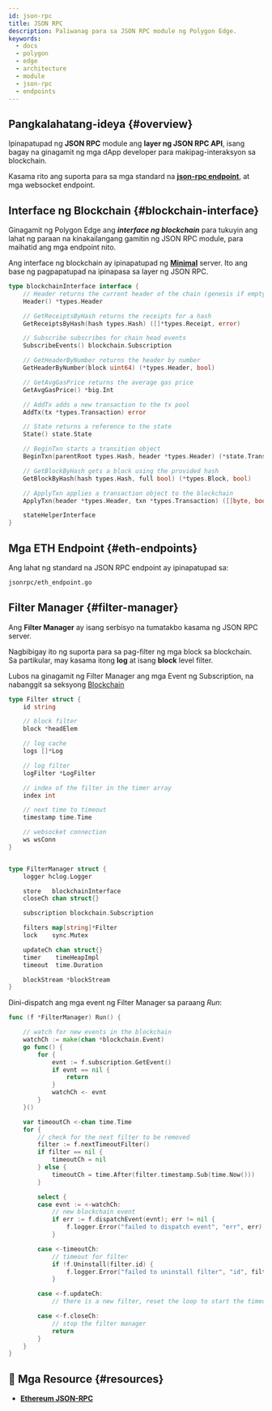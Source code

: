 ```yaml
---
id: json-rpc
title: JSON RPC
description: Paliwanag para sa JSON RPC module ng Polygon Edge.
keywords:
  - docs
  - polygon
  - edge
  - architecture
  - module
  - json-rpc
  - endpoints
---
```


## Pangkalahatang-ideya {#overview}

Ipinapatupad ng **JSON RPC** module ang **layer ng JSON RPC API**, isang bagay na ginagamit ng mga dApp developer para makipag-interaksyon sa
blockchain.

Kasama rito ang suporta para sa mga standard na **[json-rpc endpoint](https://eth.wiki/json-rpc/API)**, at mga websocket
endpoint.

## Interface ng Blockchain {#blockchain-interface}

Ginagamit ng Polygon Edge ang ***interface ng blockchain*** para tukuyin ang lahat ng paraan na kinakailangang gamitin ng JSON RPC module, para
maihatid ang mga endpoint nito.

Ang interface ng blockchain ay ipinapatupad ng **[Minimal](/docs/edge/architecture/modules/minimal)** server. Ito ang base ng pagpapatupad
na ipinapasa sa layer ng JSON RPC.

````go title="jsonrpc/blockchain.go"
type blockchainInterface interface {
	// Header returns the current header of the chain (genesis if empty)
	Header() *types.Header

	// GetReceiptsByHash returns the receipts for a hash
	GetReceiptsByHash(hash types.Hash) ([]*types.Receipt, error)

	// Subscribe subscribes for chain head events
	SubscribeEvents() blockchain.Subscription

	// GetHeaderByNumber returns the header by number
	GetHeaderByNumber(block uint64) (*types.Header, bool)

	// GetAvgGasPrice returns the average gas price
	GetAvgGasPrice() *big.Int

	// AddTx adds a new transaction to the tx pool
	AddTx(tx *types.Transaction) error

	// State returns a reference to the state
	State() state.State

	// BeginTxn starts a transition object
	BeginTxn(parentRoot types.Hash, header *types.Header) (*state.Transition, error)

	// GetBlockByHash gets a block using the provided hash
	GetBlockByHash(hash types.Hash, full bool) (*types.Block, bool)

	// ApplyTxn applies a transaction object to the blockchain
	ApplyTxn(header *types.Header, txn *types.Transaction) ([]byte, bool, error)

	stateHelperInterface
}
````

## Mga ETH Endpoint {#eth-endpoints}

Ang lahat ng standard na JSON RPC endpoint ay ipinapatupad sa:

````bash
jsonrpc/eth_endpoint.go
````

## Filter Manager {#filter-manager}

Ang **Filter Manager** ay isang serbisyo na tumatakbo kasama ng JSON RPC server.

Nagbibigay ito ng suporta para sa pag-filter ng mga block sa blockchain.<br />
Sa partikular, may kasama itong **log** at isang **block** level filter.

Lubos na ginagamit ng Filter Manager ang mga Event ng Subscription, na nabanggit sa
seksyong [Blockchain](blockchain#blockchain-subscriptions)

````go title="jsonrpc/filter_manager.go"
type Filter struct {
	id string

	// block filter
	block *headElem

	// log cache
	logs []*Log

	// log filter
	logFilter *LogFilter

	// index of the filter in the timer array
	index int

	// next time to timeout
	timestamp time.Time

	// websocket connection
	ws wsConn
}


type FilterManager struct {
	logger hclog.Logger

	store   blockchainInterface
	closeCh chan struct{}

	subscription blockchain.Subscription

	filters map[string]*Filter
	lock    sync.Mutex

	updateCh chan struct{}
	timer    timeHeapImpl
	timeout  time.Duration

	blockStream *blockStream
}

````

Dini-dispatch ang mga event ng Filter Manager sa paraang *Run*:

````go title="jsonrpc/filter_manager.go"
func (f *FilterManager) Run() {

	// watch for new events in the blockchain
	watchCh := make(chan *blockchain.Event)
	go func() {
		for {
			evnt := f.subscription.GetEvent()
			if evnt == nil {
				return
			}
			watchCh <- evnt
		}
	}()

	var timeoutCh <-chan time.Time
	for {
		// check for the next filter to be removed
		filter := f.nextTimeoutFilter()
		if filter == nil {
			timeoutCh = nil
		} else {
			timeoutCh = time.After(filter.timestamp.Sub(time.Now()))
		}

		select {
		case evnt := <-watchCh:
			// new blockchain event
			if err := f.dispatchEvent(evnt); err != nil {
				f.logger.Error("failed to dispatch event", "err", err)
			}

		case <-timeoutCh:
			// timeout for filter
			if !f.Uninstall(filter.id) {
				f.logger.Error("failed to uninstall filter", "id", filter.id)
			}

		case <-f.updateCh:
			// there is a new filter, reset the loop to start the timeout timer

		case <-f.closeCh:
			// stop the filter manager
			return
		}
	}
}
````

## 📜 Mga Resource {#resources}
* **[Ethereum JSON-RPC](https://eth.wiki/json-rpc/API)**
